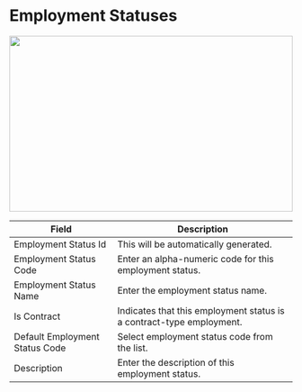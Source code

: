 # Employment Statuses

<img src="" height="312px" width="100%">

| Field                          | Description                                                          |
| ------------------------------ | -------------------------------------------------------------------- |
| Employment Status Id           | This will be automatically generated.                                |
| Employment Status Code         | Enter an alpha-numeric code for this employment status.              |
| Employment Status Name         | Enter the employment status name.                                    |
| Is Contract                    | Indicates that this employment status is a contract-type employment. |
| Default Employment Status Code | Select employment status code from the list.                         |
| Description                    | Enter the description of this employment status.                     |
